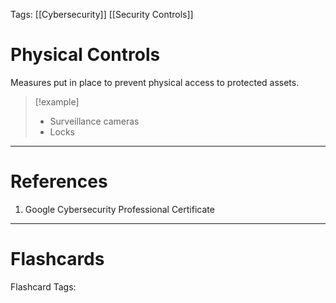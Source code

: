 Tags: [[Cybersecurity]] [[Security Controls]]
# Physical Controls

Measures put in place to prevent physical access to protected assets.

>[!example] 
>- Surveillance cameras
>- Locks


---
# References

1. Google Cybersecurity Professional Certificate

---
# Flashcards

Flashcard Tags: 